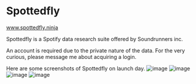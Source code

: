 # Spottedfly

www.spottedfly.ninja

Spottedfly is a Spotify data research suite offered by Soundrunners inc.

An account is required due to the private nature of the data. For the very curious, please message me about acquiring a login. 


Here are some screenshots of Spottedfly on launch day.
![image](https://user-images.githubusercontent.com/35173688/82271134-cff7fa00-992b-11ea-9f58-a4ca79ee4bd4.png)
![image](https://user-images.githubusercontent.com/35173688/82406792-64418a00-9a1c-11ea-9f80-c65b16bbbe3e.png)
![image](https://user-images.githubusercontent.com/35173688/82271281-34b35480-992c-11ea-8817-f390fe07ebe2.png)
![image](https://user-images.githubusercontent.com/35173688/82406792-64418a00-9a1c-11ea-9f80-c65b16bbbe3e.png)
